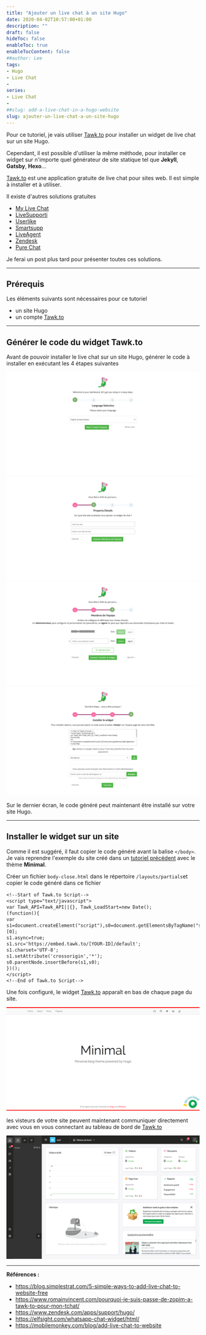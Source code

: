 ```yaml
---
title: "Ajouter un live chat à un site Hugo"
date: 2020-04-02T10:57:00+01:00
description: ""
draft: false
hideToc: false
enableToc: true
enableTocContent: false
##author: Lee
tags: 
- Hugo
- Live Chat
-
series:
- Live Chat
-
##slug: add-a-live-chat-in-a-hugo-website
slug: ajouter-un-live-chat-a-un-site-hugo
---
```


Pour ce tutoriel, je vais utiliser [Tawk.to](https://www.tawk.to/) pour installer un widget de live chat sur un site Hugo.

Cependant, il est possible d'utiliser la même méthode, pour installer ce widget sur n'importe quel générateur de site statique tel que **Jekyll**, **Gatsby**, **Hexo**...

[Tawk.to](https://www.tawk.to/) est une application gratuite de live chat pour sites web. Il est simple à installer et à utiliser.

Il existe d'autres solutions gratuites 

* [My Live Chat](https://mylivechat.com/)
* [LiveSupporti](https://livesupporti.com/)
* [Userlike](https://www.userlike.com/)
* [Smartsupp](https://www.smartsupp.com/)
* [LiveAgent](https://www.liveagent.com/)
* [Zendesk](https://www.zoho.com/desk/live-chat-ticketing-software.html)
* [Pure Chat](https://purechat.com/)

Je ferai un post plus tard pour présenter toutes ces solutions. 

---

## Prérequis

Les éléments suivants sont nécessaires pour ce tutoriel

- un site Hugo  
- un compte [Tawk.to](https://www.tawk.to/)

---

## Générer le code du widget Tawk.to

Avant de pouvoir installer le live chat sur un site Hugo, générer le code à installer en exécutant les 4 étapes suivantes

!["tawk.to setup 1"](./tawk-to-setup-1.png " ")
!["tawk.to setup 2"](./tawk-to-setup-2.png " ")
!["tawk.to setup 3"](./tawk-to-setup-3.png " ")
!["tawk.to setup 4"](./tawk-to-setup-4.png " ")

Sur le dernier écran, le code généré peut maintenant être installé sur votre site Hugo.

---

## Installer le widget sur un site

Comme il est suggéré, il faut copier le code généré avant la balise `</body>`. Je vais reprendre l'exemple du site créé dans un [tutoriel précédent](posts/2020-01-05-create-a-website-with-hugo-and-deploy-to-netlify/) avec le thème **Minimal**.

Créer un fichier `body-close.html` dans le répertoire `/layouts/partials`et copier le code généré dans ce fichier 

    <!--Start of Tawk.to Script-->
    <script type="text/javascript">
    var Tawk_API=Tawk_API||{}, Tawk_LoadStart=new Date();
    (function(){
    var s1=document.createElement("script"),s0=document.getElementsByTagName("script")[0];
    s1.async=true;
    s1.src='https://embed.tawk.to/[YOUR-ID]/default';
    s1.charset='UTF-8';
    s1.setAttribute('crossorigin','*');
    s0.parentNode.insertBefore(s1,s0);
    })();
    </script>
    <!--End of Tawk.to Script-->

Une fois configuré, le widget [Tawk.to](https://www.tawk.to/) apparaît en bas de chaque page du site.

!["tawk.to setup done"](./tawk-to-setup-done.png " ")

les visteurs de votre site peuvent maintenant communiquer directement avec vous en vous connectant au tableau de bord de [Tawk.to](https://www.tawk.to/)

!["tawk.to dashboard"](./tawk-to-dashboard.png " ")

---

**Références :**

- https://blog.simplestrat.com/5-simple-ways-to-add-live-chat-to-website-free
- https://www.romainvincent.com/pourquoi-je-suis-passe-de-zopim-a-tawk-to-pour-mon-tchat/
- https://www.zendesk.com/apps/support/hugo/
- https://elfsight.com/whatsapp-chat-widget/html/
- https://mobilemonkey.com/blog/add-live-chat-to-website

  